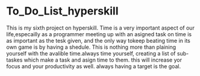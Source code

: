 # To_Do_List_hyperskill
This is my sixth project on hyperskill.
Time is a very important aspect of our life,especailly as a programmer meeting up with an asigned task on time is as important as the tesk given, and the only way tokeep beating time in its own game is by having a shedule. This is nothing more than plaining yourself with the avalible time.always time yourself, creating a list of sub-taskes which make a task and asign time to them. this will increase yor focus and your productivity as well. always having a target is the goal.

